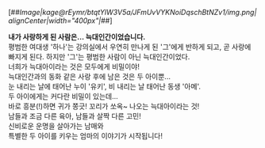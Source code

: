 [##_Image|kage@rEymr/btqtYlW3V5a/JFmUvVYKNoiDqschBtNZv1/img.png|alignCenter|width="400px"|_##]

**내가 사랑하게 된 사람은… 늑대인간이었습니다.**  
평범한 여대생 '하나'는 강의실에서 우연히 만나게 된 '그'에게 반하게 되고, 곧 사랑에 빠지게 된다. 하지만 '그'는 평범한 사람이 아닌 늑대인간이었다.  
너희가 늑대아이라는 것은 모두에게 비밀이야!  
늑대인간과의 동화 같은 사랑 후에 남은 것은 두 아이뿐...  
눈 내리는 날에 태어난 누이 '유키', 비 내리는 날 태어난 동생 '아메'.  
두 아이에게는 커다란 비밀이 있는데...  
바로 흥분(!)하면 귀가 쫑긋! 꼬리가 쏘옥~ 나오는 늑대아이라는 것!  
남들과 조금 다른 육아, 남들과 살짝 다른 고민!  
신비로운 운명을 살아가는 남매와  
특별한 두 아이를 키우는 엄마의 이야기가 시작됩니다!